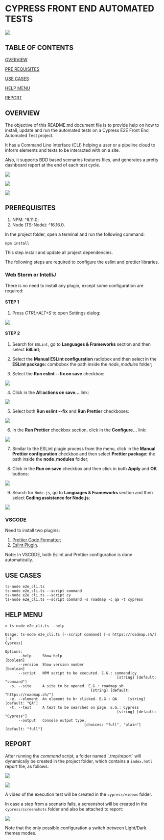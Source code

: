 # CYPRESS FRONT END AUTOMATED TESTS

![](./assets/readMeMd/e2eFeature.gif)

## TABLE OF CONTENTS

[OVERVIEW](#overview)

[PRE REQUISITES](#prerequisites)

[USE CASES](#use-cases)

[HELP MENU](#help-menu)

[REPORT](#report)

## OVERVIEW

The objective of this README.md document file is to provide help on how to install, update and run the automated tests on a Cypress E2E Front End Automated Test project.

It has a Command Line Interface (CLI) helping a user or a pipeline cloud to inform elements and texts to be interacted with on a site.

Also, it supports BDD based scenarios features files, and generates a pretty dashboard report at the end of each test cycle.

![](./assets/readMeMd/bddFeature1.png)

![](./assets/readMeMd/reportDashboard1.png)

![](./assets/readMeMd/reportScenario1.png)


## PREREQUISITES

1. NPM: ^8.11.0;
2. Node (TS-Node): ^16.16.0.

In the project folder, open a terminal and run the following command:

```
npm install
```

This step install and update all project dependencies.

The following steps are required to configure the eslint and prettier libraries.

### Web Storm or IntelliJ

There is no need to install any plugin, except some configuration are required:

#### STEP 1

1. Press <i>CTRL+ALT+S</i> to open Settings dialog:

![](./assets/readMeMd/esLint1.png)

#### STEP 2

1. Search for `ESLint`, go to <b>Languages & Frameworks</b> section and then select <b>ESLint</b>;


2. Select the <b>Manual ESLint configuration</b> radiobox and then select in the <b>ESLint package:</b> combobox the path inside the <i>node_modules</i> folder;


3. Select the <b>Run eslint --fix on save</b> checkbox:

![](./assets/readMeMd/esLint2a.png)

4. Click in the <b>All actions on save...</b> link:

![](./assets/readMeMd/esLint2b.png)

5. Select both <b>Run eslint --fix</b> and <b>Run Prettier</b> checkboxes:

![](./assets/readMeMd/esLint2c.png)

6. In the <b>Run Prettier</b> checkbox section, click in the <b>Configure...</b> link:

![](./assets/readMeMd/esLint2d.png)

7. Similar to the ESLint plugin process from the menu, click in the <b>Manual Prettier configuration</b> checkbox and then select <b>Prettier package:</b> the path inside the <b>node_modules</b> folder;


8. Click in the <b>Run on save</b> checkbox and then click in both <b>Apply</b> and <b>OK</b> buttons:

![](./assets/readMeMd/esLint2e.png)

9. Search for `Node.js`, go to <b>Languages & Frameworks</b> section and then select <b>Coding assistance for Node.js</b>;

![](./assets/readMeMd/node1.png)

### VSCODE

Need to install two plugins:

1. [Prettier Code Formatter](https://marketplace.visualstudio.com/items?itemName=dbaeumer.vscode-eslint);
2. [Eslint Plugin](https://marketplace.visualstudio.com/items?itemName=dbaeumer.vscode-eslint).

Note: In VSCODE, both Eslint and Prettier configuration is done automatically.

## USE CASES

```
ts-node e2e_cli.ts
ts-node e2e_cli.ts --script command
ts-node e2e_cli.ts --script cy
ts-node e2e_cli.ts --script command -s roadmap -c qa -t cypress
```

## HELP MENU

```
> ts-node e2e_cli.ts --help

Usage: ts-node e2e_cli.ts [--script command] [-s https://roadmap.sh/] [-t
Cypress]

Options:
      --help     Show help                                             [boolean]
      --version  Show version number                                   [boolean]
      --script   NPM script to be executed. E.G.: command|cy
                                                   [string] [default: "command"]
  -s, --site     A site to be opened. E.G.: roadmap.sh
                                       [string] [default: "https://roadmap.sh/"]
  -e, --element  An element to br clicked. E.G.: QA     [string] [default: "QA"]
  -t, --text     A text to be searched on page. E.G.: Cypress
                                                   [string] [default: "Cypress"]
      --output   Console output type.
                                    [choices: "full", "plain"] [default: "full"]
```

## REPORT

After running the <i>command</i> script, a folder named ´.tmp/report´ will dynamically be created in the project folder, which contains a `index.hmtl` report file, as follows:

![](./assets/readMeMd/reportDashboard1.png)

![](./assets/readMeMd/reportScenario1.png)

A video of the execution test will be created in the `cypress/videos` folder.

In case a step from a scenario fails, a screenshot will be created in the `cypress/screenshots` folder and also be attached to report:  

![](./assets/readMeMd/reportError1.png)

Note that the only possible configuration a switch between Light/Dark themes modes.